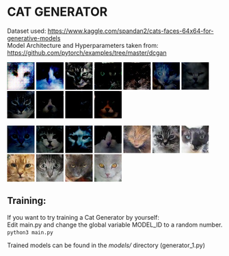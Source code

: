 # CAT GENERATOR

Dataset used: https://www.kaggle.com/spandan2/cats-faces-64x64-for-generative-models \
Model Architecture and Hyperparameters taken from: https://github.com/pytorch/examples/tree/master/dcgan


![Epoch 1](https://github.com/tdude92/CAT-GENERATOR/blob/master/outputs/Epoch1/epoch_1_0.jpg?raw=true "Epoch 1")
![Epoch 40](https://github.com/tdude92/CAT-GENERATOR/blob/master/outputs/Epoch40/epoch_40_0.jpg?raw=true "Epoch 40")
![Epoch 80](https://github.com/tdude92/CAT-GENERATOR/blob/master/outputs/Epoch80/epoch_80_0.jpg?raw=true "Epoch 80")
![Epoch 120](https://github.com/tdude92/CAT-GENERATOR/blob/master/outputs/Epoch120/epoch_120_0.jpg?raw=true "Epoch 120")
![Epoch 160](https://github.com/tdude92/CAT-GENERATOR/blob/master/outputs/Epoch160/epoch_160_0.jpg?raw=true "Epoch 160")
![Epoch 200](https://github.com/tdude92/CAT-GENERATOR/blob/master/outputs/Epoch200/epoch_200_0.jpg?raw=true "Epoch 200")
![Epoch 240](https://github.com/tdude92/CAT-GENERATOR/blob/master/outputs/Epoch240/epoch_240_0.jpg?raw=true "Epoch 240")
![Epoch 280](https://github.com/tdude92/CAT-GENERATOR/blob/master/outputs/Epoch280/epoch_280_0.jpg?raw=true "Epoch 280")
![Epoch 320](https://github.com/tdude92/CAT-GENERATOR/blob/master/outputs/Epoch320/epoch_320_0.jpg?raw=true "Epoch 320")
![Epoch 360](https://github.com/tdude92/CAT-GENERATOR/blob/master/outputs/Epoch360/epoch_360_0.jpg?raw=true "Epoch 360")
![Epoch 380](https://github.com/tdude92/CAT-GENERATOR/blob/master/outputs/Epoch380/epoch_380_0.jpg?raw=true "Epoch 380")

![Epoch 400](https://github.com/tdude92/CAT-GENERATOR/blob/master/outputs/Epoch400/epoch_400_0.jpg?raw=true "Epoch 400")
![Epoch 440](https://github.com/tdude92/CAT-GENERATOR/blob/master/outputs/Epoch440/epoch_440_0.jpg?raw=true "Epoch 440")
![Epoch 480](https://github.com/tdude92/CAT-GENERATOR/blob/master/outputs/Epoch480/epoch_480_0.jpg?raw=true "Epoch 480")
![Epoch 520](https://raw.githubusercontent.com/tdude92/CAT-GENERATOR/master/outputs/Epoch520/epoch_520_0.jpg "Epoch 520")
![Epoch 560](https://raw.githubusercontent.com/tdude92/CAT-GENERATOR/master/outputs/Epoch560/epoch_560_0.jpg "Epoch 560")
![Epoch 600](https://raw.githubusercontent.com/tdude92/CAT-GENERATOR/master/outputs/Epoch600/epoch_600_0.jpg "Epoch 600")
![Epoch 640](https://raw.githubusercontent.com/tdude92/CAT-GENERATOR/master/outputs/Epoch640/epoch_640_0.jpg "Epoch 640")
![Epoch 680](https://raw.githubusercontent.com/tdude92/CAT-GENERATOR/master/outputs/Epoch680/epoch_680_0.jpg "Epoch 680")
![Epoch 720](https://raw.githubusercontent.com/tdude92/CAT-GENERATOR/master/outputs/Epoch720/epoch_720_0.jpg "Epoch 720")
![Epoch 760](https://raw.githubusercontent.com/tdude92/CAT-GENERATOR/master/outputs/Epoch760/epoch_760_0.jpg "Epoch 760")
![Epoch 800](https://raw.githubusercontent.com/tdude92/CAT-GENERATOR/master/outputs/Epoch800/epoch_800_0.jpg "Epoch 800")


## Training:

If you want to try training a Cat Generator by yourself:\
Edit main.py and change the global variable MODEL_ID to a random number.\
`python3 main.py`

Trained models can be found in the *models/* directory (generator_1.py)
